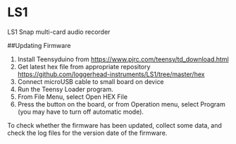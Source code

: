 # LS1
LS1 Snap multi-card audio recorder


##Updating Firmware

1.	Install Teensyduino from https://www.pjrc.com/teensy/td_download.html
2.	Get latest hex file from appropriate repository
	https://github.com/loggerhead-instruments/LS1/tree/master/hex
3.	Connect microUSB cable to small board on device
4.	Run the Teensy Loader program.
5.	From File Menu, select Open HEX File
6.	Press the button on the board, or from Operation menu, select Program (you may have to turn off automatic mode).

To check whether the firmware has been updated, collect some data, and check the log files for the version date of the firmware.
